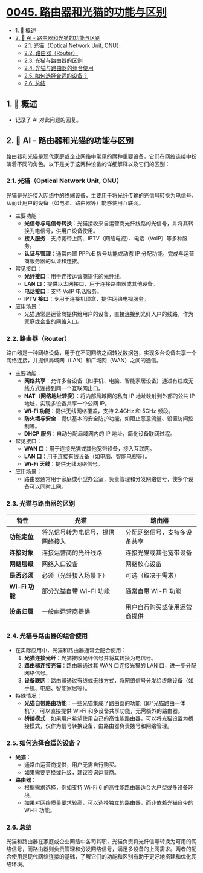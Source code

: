 # [0045. 路由器和光猫的功能与区别](https://github.com/Tdahuyou/TNotes.notes/tree/main/notes/0045.%20%E8%B7%AF%E7%94%B1%E5%99%A8%E5%92%8C%E5%85%89%E7%8C%AB%E7%9A%84%E5%8A%9F%E8%83%BD%E4%B8%8E%E5%8C%BA%E5%88%AB)

<!-- region:toc -->

- [1. 📝 概述](#1--概述)
- [2. 🤖 AI - 路由器和光猫的功能与区别](#2--ai---路由器和光猫的功能与区别)
  - [2.1. 光猫（Optical Network Unit, ONU）](#21-光猫optical-network-unit-onu)
  - [2.2. 路由器（Router）](#22-路由器router)
  - [2.3. 光猫与路由器的区别](#23-光猫与路由器的区别)
  - [2.4. 光猫与路由器的组合使用](#24-光猫与路由器的组合使用)
  - [2.5. 如何选择合适的设备？](#25-如何选择合适的设备)
  - [2.6. 总结](#26-总结)

<!-- endregion:toc -->

## 1. 📝 概述

- 记录了 AI 对此问题的回复。

## 2. 🤖 AI - 路由器和光猫的功能与区别

路由器和光猫是现代家庭或企业网络中常见的两种重要设备，它们在网络连接中扮演着不同的角色。以下是关于这两种设备的详细解释以及它们的区别：

### 2.1. 光猫（Optical Network Unit, ONU）

光猫是光纤接入网络中的终端设备，主要用于将光纤传输的光信号转换为电信号，从而让用户的设备（如电脑、路由器等）能够使用互联网。

- 主要功能：
  - **光信号与电信号转换**：光猫接收来自运营商光纤线路的光信号，并将其转换为电信号，供用户设备使用。
  - **接入服务**：支持宽带上网、IPTV（网络电视）、电话（VoIP）等多种服务。
  - **认证与管理**：通常内置 PPPoE 拨号功能或动态 IP 分配功能，完成与运营商服务器的认证和连接。
- 常见接口：
  - **光纤接口**：用于连接运营商提供的光纤线。
  - **LAN 口**：提供以太网接口，用于连接路由器或其他设备。
  - **电话接口**：支持 VoIP 电话服务。
  - **IPTV 接口**：专用于连接机顶盒，提供网络电视服务。
- 应用场景：
  - 光猫通常是运营商提供给用户的设备，直接连接到光纤入户的线路，作为家庭或企业的网络入口。

### 2.2. 路由器（Router）

路由器是一种网络设备，用于在不同网络之间转发数据包，实现多台设备共享一个网络连接，并提供局域网（LAN）和广域网（WAN）之间的通信。

- 主要功能：
  - **网络共享**：允许多台设备（如手机、电脑、智能家居设备）通过有线或无线方式连接到同一个互联网出口。
  - **NAT（网络地址转换）**：将内部局域网的私有 IP 地址映射到外部的公共 IP 地址，实现多设备共享一个公网 IP。
  - **Wi-Fi 功能**：提供无线网络覆盖，支持 2.4GHz 和 5GHz 频段。
  - **防火墙与安全**：提供基本的安全防护功能，如阻止恶意流量、设置访问控制等。
  - **DHCP 服务**：自动分配局域网内的 IP 地址，简化设备联网过程。
- 常见接口：
  - **WAN 口**：用于连接光猫或其他宽带设备，接入互联网。
  - **LAN 口**：用于连接有线设备（如电脑、智能电视等）。
  - **Wi-Fi 天线**：提供无线网络信号。
- 应用场景：
  - 路由器通常用于家庭或小型办公室，负责管理和分发网络信号，使多个设备可以同时上网。

### 2.3. 光猫与路由器的区别

| 特性 | 光猫 | 路由器 |
| --- | --- | --- |
| **功能定位** | 将光信号转为电信号，提供网络接入 | 分配网络信号，支持多设备共享 |
| **连接对象** | 连接运营商的光纤线路 | 连接光猫或其他宽带设备 |
| **网络层级** | 网络入口设备 | 网络核心设备 |
| **是否必须** | 必须（光纤接入场景下） | 可选（取决于需求） |
| **Wi-Fi 功能** | 部分光猫自带 Wi-Fi 功能 | 通常自带 Wi-Fi 功能 |
| **设备归属** | 一般由运营商提供 | 用户自行购买或使用运营商提供 |

### 2.4. 光猫与路由器的组合使用

- 在实际应用中，光猫和路由器通常会配合使用：
  1. **光猫连接光纤**：光猫接收光纤信号并将其转换为电信号。
  2. **路由器连接光猫**：路由器通过其 WAN 口连接光猫的 LAN 口，进一步分配网络信号。
  3. **设备联网**：路由器通过有线或无线方式，将网络信号分发给终端设备（如手机、电脑、智能家居等）。
- 特殊情况：
  - **光猫自带路由功能**：一些光猫集成了路由器的功能（即“光猫路由一体机”），可以直接提供 Wi-Fi 和多设备共享功能，无需额外的路由器。
  - **桥接模式**：如果用户希望使用自己的高性能路由器，可以将光猫设置为桥接模式，仅作为信号转换设备，由路由器负责拨号和网络管理。

### 2.5. 如何选择合适的设备？

- **光猫**：
  - 通常由运营商提供，用户无需自行购买。
  - 如果需要更换或升级，建议咨询运营商。
- **路由器**：
  - 根据需求选择，例如支持 Wi-Fi 6 的高性能路由器适合大户型或多设备环境。
  - 如果对网络质量要求较高，可以选择独立的路由器，而非依赖光猫自带的 Wi-Fi 功能。

### 2.6. 总结

光猫和路由器在家庭或企业网络中各司其职，光猫负责将光纤信号转换为可用的网络信号，而路由器则负责管理和分发网络信号，满足多设备的上网需求。两者的配合使用是现代网络连接的基础，了解它们的功能和区别有助于更好地搭建和优化网络环境。
